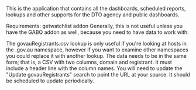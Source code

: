 This is the application that contains all the dashboards, scheduled reports, lookups and other supports for the DTO agency and public dashboards.

Requirements: getwatchlist addon
Generally, this is not useful unless you have the GABQ addon as well, because you need to have data to work with.

The govauRegistrants.csv lookup is only useful if you're looking at hosts in the .gov.au namespace, however if you want to examine other namespaces you could replace it with another lookup. The data needs to be in the same form; that is, a CSV with two columns, domain and registrant. It must include a header line with the column names. You will need to update the "Update govauRegistrants" search to point the URL at your source. It should be scheduled to update periodically.

